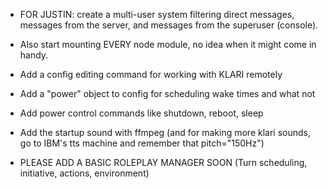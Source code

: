 - FOR JUSTIN: create a multi-user system filtering direct messages, messages from the server, and messages from the superuser (console).

- Also start mounting EVERY node module, no idea when it might come in handy.

- Add a config editing command for working with KLARI remotely
- Add a "power" object to config for scheduling wake times and what not
- Add power control commands like shutdown, reboot, sleep

- Add the startup sound with ffmpeg (and for making more klari sounds, go to IBM's tts machine and remember that pitch="150Hz")

- PLEASE ADD A BASIC ROLEPLAY MANAGER SOON (Turn scheduling, initiative, actions, environment)